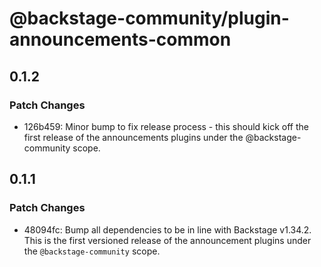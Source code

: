 # @backstage-community/plugin-announcements-common

## 0.1.2

### Patch Changes

- 126b459: Minor bump to fix release process - this should kick off the first release of the announcements plugins under the @backstage-community scope.

## 0.1.1

### Patch Changes

- 48094fc: Bump all dependencies to be in line with Backstage v1.34.2. This is the first versioned release of the announcement plugins under the `@backstage-community` scope.
